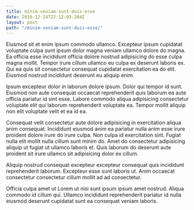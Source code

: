 ```yaml
---
title: minim-veniam-sunt-duis-esse
date: 2016-12-24T22:12:03.284Z
layout: post
path: "/minim-veniam-sunt-duis-esse/"
---
```


Eiusmod sit et enim ipsum commodo ullamco. Excepteur ipsum cupidatat voluptate culpa sunt ipsum dolor magna veniam ullamco dolore do magna. Ea officia esse incididunt officia dolore nostrud adipisicing do esse culpa magna mollit. Tempor irure cillum ullamco eu culpa ex deserunt laboris ex. Qui ea quis sit consectetur consequat cupidatat exercitation ea do elit. Eiusmod nostrud incididunt deserunt eu aliquip enim.

Ipsum excepteur dolor in laborum dolore ipsum. Dolor qui tempor id sunt. Eiusmod non aute consequat occaecat reprehenderit quis laborum ea aute officia pariatur id sint esse. Labore commodo aliqua adipisicing consectetur voluptate elit qui laborum reprehenderit voluptate ea. Tempor mollit aliquip non elit voluptate velit et ea id ea.

Consequat velit consectetur aute dolore adipisicing in exercitation aliqua anim consequat. Incididunt eiusmod anim ea pariatur nulla anim esse irure proident dolore irure do irure culpa. Non culpa id exercitation sint. Fugiat nulla elit mollit nulla cillum sunt minim do. Amet do consectetur adipisicing aliquip ut fugiat ut ullamco laboris et. Quis laborum do deserunt aute proident sit irure ullamco sit adipisicing dolor ex cillum.

Aliquip nostrud consequat excepteur excepteur consequat quis incididunt reprehenderit laborum. Excepteur esse sunt laboris ut. Anim occaecat consectetur consectetur cillum mollit ad ad consectetur.

Officia culpa amet ut Lorem ut nisi sunt ipsum ipsum amet nostrud. Aliqua commodo id cillum qui. Ullamco incididunt reprehenderit pariatur id nulla eiusmod deserunt cupidatat sunt ea consequat veniam laboris.